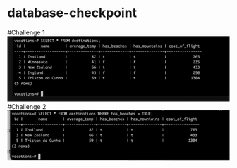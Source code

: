 # database-checkpoint
#Challenge 1
</br>
![Screenshot](Challenge1%20.png)
#Challenge 2 
</br>
![Screenshot](Challenge2.png)

